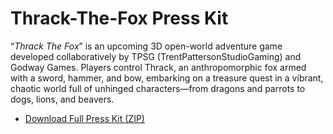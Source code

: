 # Thrack-The-Fox Press Kit

“_Thrack The Fox_” is an upcoming 3D open-world adventure game developed collaboratively by TPSG (TrentPattersonStudioGaming) and Godway Games. Players control Thrack, an anthropomorphic fox armed with a sword, hammer, and bow, embarking on a treasure quest in a vibrant, chaotic world full of unhinged characters—from dragons and parrots to dogs, lions, and beavers.  


- [Download Full Press Kit (ZIP)]([press-assets.zip](https://github.com/GodwayGames/ThrackTheFoxPressKit.git))

